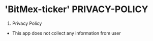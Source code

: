 # 'BitMex-ticker' PRIVACY-POLICY


1. Privacy Policy

- This app does not collect any information from user


